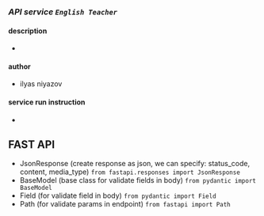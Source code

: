 ### *API service `English Teacher`*


#### description

- 

#### author

- ilyas niyazov

#### service run instruction

- 


## FAST API

- JsonResponse (create response as json, we can specify: status_code, content, media_type) 
  ```from fastapi.responses import JsonResponse```
- BaseModel (base class for validate fields in body) ```from pydantic import BaseModel```
- Field (for validate field in body) ```from pydantic import Field```
- Path (for validate params in endpoint) ```from fastapi import Path```

